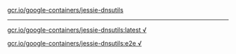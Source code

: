 [gcr.io/google-containers/jessie-dnsutils](https://hub.docker.com/r/anjia0532/jessie-dnsutils/tags/) 

----
[gcr.io/google-containers/jessie-dnsutils:latest √](https://hub.docker.com/r/anjia0532/jessie-dnsutils/tags/)

[gcr.io/google-containers/jessie-dnsutils:e2e √](https://hub.docker.com/r/anjia0532/jessie-dnsutils/tags/)

